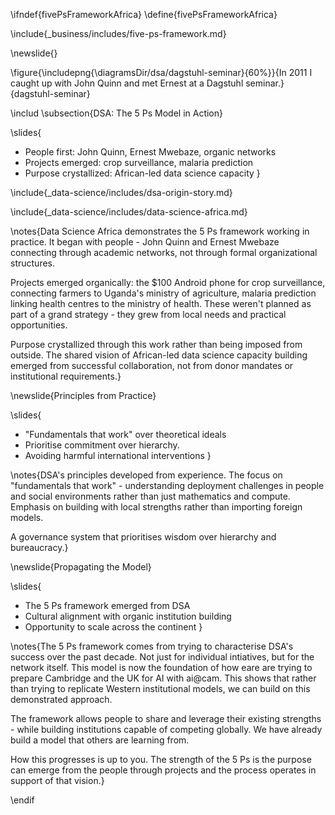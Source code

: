 \ifndef{fivePsFrameworkAfrica}
\define{fivePsFrameworkAfrica}

\include{_business/includes/five-ps-framework.md}

\newslide{}

\figure{\includepng{\diagramsDir/dsa/dagstuhl-seminar}{60%}}{In 2011 I caught up with John Quinn and met Ernest at a Dagstuhl seminar.}{dagstuhl-seminar}

\includ
\subsection{DSA: The 5 Ps Model in Action}

\slides{
* People first: John Quinn, Ernest Mwebaze, organic networks
* Projects emerged: crop surveillance, malaria prediction
* Purpose crystallized: African-led data science capacity
}

\include{_data-science/includes/dsa-origin-story.md}

\include{_data-science/includes/data-science-africa.md}

\notes{Data Science Africa demonstrates the 5 Ps framework working in practice. It began with people - John Quinn and Ernest Mwebaze connecting through academic networks, not through formal organizational structures. 

Projects emerged organically: the $100 Android phone for crop surveillance, connecting farmers to Uganda's ministry of agriculture, malaria prediction linking health centres to the ministry of health. These weren't planned as part of a grand strategy - they grew from local needs and practical opportunities.

Purpose crystallized through this work rather than being imposed from outside. The shared vision of African-led data science capacity building emerged from successful collaboration, not from donor mandates or institutional requirements.}

\newslide{Principles from Practice}

\slides{
* "Fundamentals that work" over theoretical ideals
* Prioritise commitment over hierarchy.
* Avoiding harmful international interventions
}

\notes{DSA's principles developed from experience. The focus on "fundamentals that work" - understanding deployment challenges in people and social environments rather than just mathematics and compute. Emphasis on building with local strengths rather than importing foreign models.

A governance system that prioritises wisdom over hierarchy and bureaucracy.}

\newslide{Propagating the Model}

\slides{
* The 5 Ps framework emerged from DSA
* Cultural alignment with organic institution building
* Opportunity to scale across the continent
}

\notes{The 5 Ps framework comes from trying to characterise DSA's success over the past decade. Not just for individual intiatives, but for the network itself. This model is now the foundation of how eare are trying to prepare Cambridge and the UK for AI with ai@cam. This shows that rather than trying to replicate Western institutional models, we can build on this demonstrated approach.

The framework allows people to share and  leverage their existing  strengths -  while building institutions capable of competing globally. We have already build a model that others are learning from.

How this progresses is up to you. The strength of the 5 Ps is the purpose can emerge from the people through projects and the process operates in support of that vision.}

\endif 
